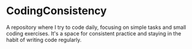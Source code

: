 # CodingConsistency
A repository where I try to code daily, focusing on simple tasks and small coding exercises. It's a space for consistent practice and staying in the habit of writing code regularly.





